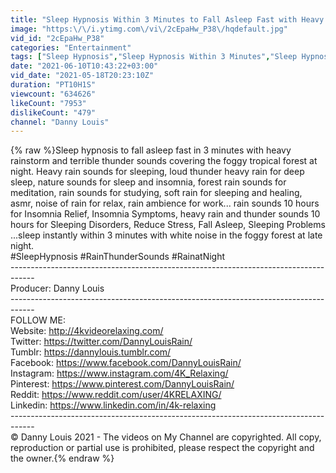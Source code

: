 ```yaml
---
title: "Sleep Hypnosis Within 3 Minutes to Fall Asleep Fast with Heavy Rain & Thunder in Rainforest at Night"
image: "https:\/\/i.ytimg.com\/vi\/2cEpaHw_P38\/hqdefault.jpg"
vid_id: "2cEpaHw_P38"
categories: "Entertainment"
tags: ["Sleep Hypnosis","Sleep Hypnosis Within 3 Minutes","Sleep Hypnosis to Fall Asleep Fast"]
date: "2021-06-10T10:43:22+03:00"
vid_date: "2021-05-18T20:23:10Z"
duration: "PT10H1S"
viewcount: "634626"
likeCount: "7953"
dislikeCount: "479"
channel: "Danny Louis"
---
```

{% raw %}Sleep hypnosis to fall asleep fast in 3 minutes with heavy rainstorm and terrible thunder sounds covering the foggy tropical forest at night. Heavy rain sounds for sleeping, loud thunder heavy rain for deep sleep, nature sounds for sleep and insomnia, forest rain sounds for meditation, rain sounds for studying, soft rain for sleeping and healing, asmr, noise of rain for relax, rain ambience for work... rain sounds 10 hours for Insomnia Relief, Insomnia Symptoms, heavy rain and thunder sounds 10 hours for Sleeping Disorders, Reduce Stress, Fall Asleep, Sleeping Problems ...sleep instantly within 3 minutes with white noise in the foggy forest at late night. <br />#SleepHypnosis #RainThunderSounds #RainatNight<br />------------------------------------------------------------------------------------<br />Producer: Danny Louis<br />------------------------------------------------------------------------------------<br />FOLLOW ME:<br />Website: <a rel="nofollow" target="blank" href="http://4kvideorelaxing.com/">http://4kvideorelaxing.com/</a><br />Twitter: <a rel="nofollow" target="blank" href="https://twitter.com/DannyLouisRain/">https://twitter.com/DannyLouisRain/</a><br />Tumblr: <a rel="nofollow" target="blank" href="https://dannylouis.tumblr.com/">https://dannylouis.tumblr.com/</a><br />Facebook: <a rel="nofollow" target="blank" href="https://www.facebook.com/DannyLouisRain/">https://www.facebook.com/DannyLouisRain/</a><br />Instagram: <a rel="nofollow" target="blank" href="https://www.instagram.com/4K_Relaxing/">https://www.instagram.com/4K_Relaxing/</a><br />Pinterest: <a rel="nofollow" target="blank" href="https://www.pinterest.com/DannyLouisRain/">https://www.pinterest.com/DannyLouisRain/</a><br />Reddit: <a rel="nofollow" target="blank" href="https://www.reddit.com/user/4KRELAXING/">https://www.reddit.com/user/4KRELAXING/</a><br />Linkedin: <a rel="nofollow" target="blank" href="https://www.linkedin.com/in/4k-relaxing">https://www.linkedin.com/in/4k-relaxing</a><br />------------------------------------------------------------------------------------<br />© Danny Louis 2021 - The videos on My Channel are copyrighted. All copy, reproduction or partial use is prohibited, please respect the copyright and the owner.{% endraw %}
